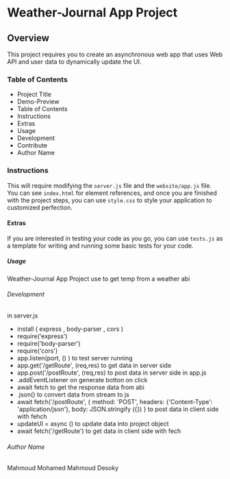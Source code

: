 # Weather-Journal App Project
## Overview
This project requires you to create an asynchronous web app that uses Web API and user data to dynamically update the UI. 
### Table of Contents
- Project Title
- Demo-Preview
- Table of Contents
- Instructions
- Extras
- Usage
- Development
- Contribute
- Author Name
### Instructions
This will require modifying the `server.js` file and the `website/app.js` file. You can see `index.html` for element references, and once you are finished with the project steps, you can use `style.css` to style your application to customized perfection.
#### Extras
If you are interested in testing your code as you go, you can use `tests.js` as a template for writing and running some basic tests for your code.
##### Usage
Weather-Journal App Project use to get temp from a weather abi
###### Development 
in server.js
- install ( express , body-parser , cors )
- require('express')
- require('body-parser')
- require('cors')
- app.listen(port, () ) to test server running
- app.get('/getRoute', (req,res) to get data in server side
- app.post('/postRoute', (req,res) to post data in server side
in app.js
- .addEventListener on generate botton on click 
- await fetch to get the response data from abi
- .json() to convert data from stream to js
- await fetch('/postRoute', {
    method: 'POST',
    headers: {'Content-Type': 'application/json'},
    body: JSON.stringify ({})
} to post data in client side with fehch
- updateUI = async () to update data into project object
- await fetch('/getRoute') to get data in client side with fech
###### Author Name
Mahmoud Mohamed Mahmoud Desoky
